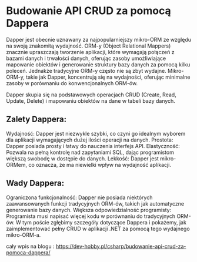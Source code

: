 # Budowanie API CRUD za pomocą Dappera
Dapper jest obecnie uznawany za najpopularniejszy mikro-ORM ze względu na swoją znakomitą wydajność. ORM-y (Object Relational Mappers) znacznie upraszczają tworzenie aplikacji, które wymagają połączeń z bazami danych i trwałości danych, oferując zasoby umożliwiające mapowanie obiektów i generowanie struktury bazy danych za pomocą kilku poleceń. Jednakże tradycyjne ORM-y często nie są zbyt wydajne. Mikro-ORM-y, takie jak Dapper, koncentrują się na wydajności, oferując minimalne zasoby w porównaniu do konwencjonalnych ORM-ów.

Dapper skupia się na podstawowych operacjach CRUD (Create, Read, Update, Delete) i mapowaniu obiektów na dane w tabeli bazy danych.

## Zalety Dappera:
Wydajność: Dapper jest niezwykle szybki, co czyni go idealnym wyborem dla aplikacji wymagających dużej ilości operacji na danych.
Prostota: Dapper posiada prosty i łatwy do nauczenia interfejs API.
Elastyczność: Pozwala na pełną kontrolę nad zapytaniami SQL, dając programistom większą swobodę w dostępie do danych.
Lekkość: Dapper jest mikro-ORMem, co oznacza, że ma niewielki wpływ na wydajność aplikacji.

## Wady Dappera:
Ograniczona funkcjonalność: Dapper nie posiada niektórych zaawansowanych funkcji tradycyjnych ORM-ów, takich jak automatyczne generowanie bazy danych.
Większa odpowiedzialność programisty: Programista musi napisać więcej kodu w porównaniu do tradycyjnych ORM-ów.
W tym poście zgłębimy szczegóły dotyczące Dappera i pokażemy, jak zaimplementować pełny CRUD w aplikacji .NET za pomocą tego wydajnego mikro-ORM-a.

cały wpis na blogu : https://dev-hobby.pl/csharp/budowanie-api-crud-za-pomoca-dappera/
